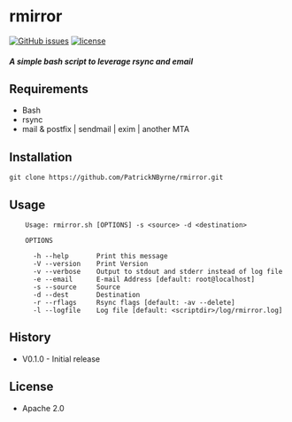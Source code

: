 # rmirror
[![GitHub issues](https://img.shields.io/github/issues/patricknbyrne/rmirror.svg)](https://github.com/PatrickNByrne/rmirror/issues)
[![license](https://img.shields.io/github/license/patricknbyrne/rmirror.svg)](https://github.com/PatrickNByrne/rmirror/blob/master/LICENSE)


##### A simple bash script to leverage rsync and email


## Requirements

* Bash
* rsync
* mail & postfix | sendmail | exim | another MTA


## Installation

```
git clone https://github.com/PatrickNByrne/rmirror.git
```


## Usage

```
    Usage: rmirror.sh [OPTIONS] -s <source> -d <destination>

    OPTIONS

      -h --help       Print this message
      -V --version    Print Version 
      -v --verbose    Output to stdout and stderr instead of log file
      -e --email      E-mail Address [default: root@localhost]
      -s --source     Source
      -d --dest       Destination
      -r --rflags     Rsync flags [default: -av --delete]
      -l --logfile    Log file [default: <scriptdir>/log/rmirror.log]
```


## History

* V0.1.0 - Initial release


## License

* Apache 2.0


